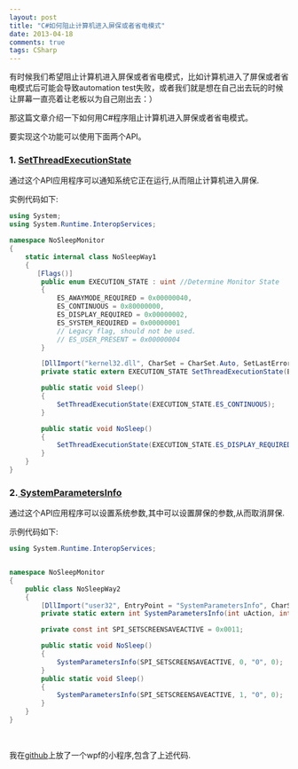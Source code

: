 ```yaml
---
layout: post
title: "C#如何阻止计算机进入屏保或者省电模式"
date: 2013-04-18
comments: true
tags: CSharp
---
```

<p>有时候我们希望阻止计算机进入屏保或者省电模式，比如计算机进入了屏保或者省电模式后可能会导致automation test失败，或者我们就是想在自己出去玩的时候让屏幕一直亮着让老板以为自己刚出去：）</p>
<p>那这篇文章介绍一下如何用C#程序阻止计算机进入屏保或者省电模式。</p>
<p>要实现这个功能可以使用下面两个API。</p>
<h3>1. <a href="http://msdn.microsoft.com/en-us/library/windows/desktop/aa373208%28v=vs.85%29.aspx">SetThreadExecutionState</a></h3>
<p>通过这个API应用程序可以通知系统它正在运行,从而阻止计算机进入屏保.</p>
<p>实例代码如下:</p>

```c#
using System;
using System.Runtime.InteropServices;

namespace NoSleepMonitor
{
    static internal class NoSleepWay1
    {
       [Flags()]
        public enum EXECUTION_STATE : uint //Determine Monitor State
        {
            ES_AWAYMODE_REQUIRED = 0x00000040,
            ES_CONTINUOUS = 0x80000000,
            ES_DISPLAY_REQUIRED = 0x00000002,
            ES_SYSTEM_REQUIRED = 0x00000001
            // Legacy flag, should not be used.
            // ES_USER_PRESENT = 0x00000004
        }

        [DllImport("kernel32.dll", CharSet = CharSet.Auto, SetLastError = true)]
        private static extern EXECUTION_STATE SetThreadExecutionState(EXECUTION_STATE esFlags);

        public static void Sleep()
        {
            SetThreadExecutionState(EXECUTION_STATE.ES_CONTINUOUS);
        }

        public static void NoSleep()
        {
            SetThreadExecutionState(EXECUTION_STATE.ES_DISPLAY_REQUIRED | EXECUTION_STATE.ES_CONTINUOUS);
        }
    }
}
```

<h3>2.<a href="http://msdn.microsoft.com/en-us/library/windows/desktop/ms724947%28v=vs.85%29.aspx">&nbsp;</a><a href="http://msdn.microsoft.com/en-us/library/windows/desktop/ms724947%28v=vs.85%29.aspx">SystemParametersInfo</a></h3>
<p>通过这个API应用程序可以设置系统参数,其中可以设置屏保的参数,从而取消屏保.</p>
<p>示例代码如下:</p>

```csharp
using System.Runtime.InteropServices;


namespace NoSleepMonitor
{
    public class NoSleepWay2
    {
        [DllImport("user32", EntryPoint = "SystemParametersInfo", CharSet = CharSet.Auto, SetLastError = true)]
        private static extern int SystemParametersInfo(int uAction, int uParam, string lpvParam, int fuWinIni);

        private const int SPI_SETSCREENSAVEACTIVE = 0x0011;

        public static void NoSleep()
        {
            SystemParametersInfo(SPI_SETSCREENSAVEACTIVE, 0, "0", 0);
        }
        public static void Sleep()
        {
            SystemParametersInfo(SPI_SETSCREENSAVEACTIVE, 1, "0", 0);
        }
    }
}
```
<p>&nbsp;</p>
<p>我在<a href="https://github.com/fresky/NoSleepMonitor">github</a>上放了一个wpf的小程序,包含了上述代码.</p>